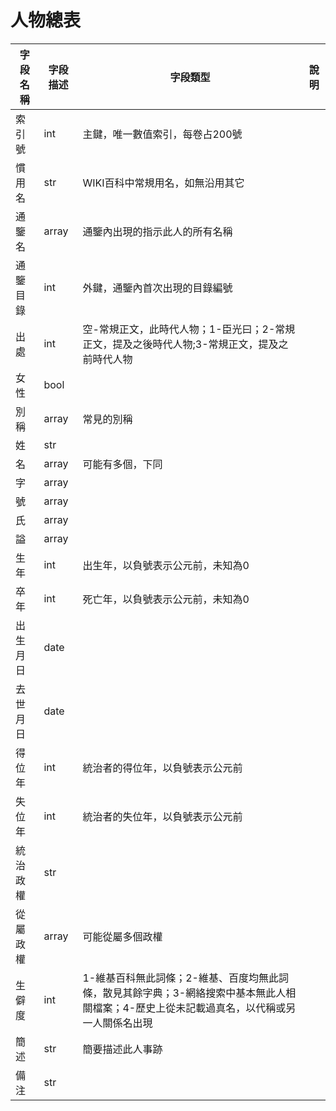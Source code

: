 # 人物總表

字段名稱|字段描述|字段類型|說明
--|--|--|--
索引號|int|主鍵，唯一數值索引，每卷占200號
慣用名|str|WIKI百科中常規用名，如無沿用其它
通鑒名|array|通鑒內出現的指示此人的所有名稱
通鑒目錄|int|外鍵，通鑒內首次出現的目錄編號
出處|int|空-常規正文，此時代人物；1-臣光曰；2-常規正文，提及之後時代人物;3-常規正文，提及之前時代人物
女性|bool|
別稱|array|常見的別稱
姓|str|
名|array|可能有多個，下同
字|array|
號|array|
氏|array|
謚|array|
生年|int|出生年，以負號表示公元前，未知為0
卒年|int|死亡年，以負號表示公元前，未知為0
出生月日|date|
去世月日|date|
得位年|int|統治者的得位年，以負號表示公元前
失位年|int|統治者的失位年，以負號表示公元前
統治政權|str|
從屬政權|array|可能從屬多個政權
生僻度|int|1-維基百科無此詞條；2-維基、百度均無此詞條，散見其餘字典；3-網絡搜索中基本無此人相關檔案；4-歷史上從未記載過真名，以代稱或另一人關係名出現
簡述|str|簡要描述此人事跡
備注|str|

